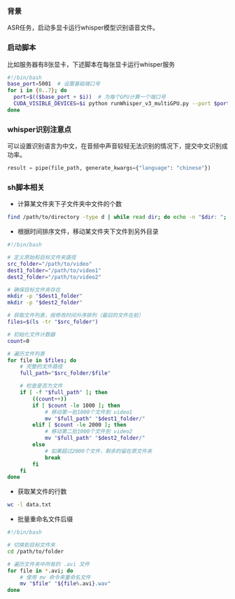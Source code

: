 ### 背景
ASR任务，启动多显卡运行whisper模型识别语音文件。</br>

### 启动脚本
比如服务器有8张显卡，下述脚本在每张显卡运行whisper服务
```bash
#!/bin/bash
base_port=5001  # 设置基础端口号
for i in {0..7}; do
  port=$(($base_port + $i))  # 为每个GPU计算一个端口号
  CUDA_VISIBLE_DEVICES=$i python runWhisper_v3_multiGPU.py --port $port &
done
```

### whisper识别注意点
可以设置识别语言为中文，在音频中声音较轻无法识别的情况下，提交中文识别成功率。
```python
result = pipe(file_path, generate_kwargs={"language": "chinese"})
```

### sh脚本相关
- 计算某文件夹下子文件夹中文件的个数
```bash
find /path/to/directory -type d | while read dir; do echo -n "$dir: "; find "$dir" -maxdepth 1 -type f | wc -l; done
```
- 根据时间排序文件，移动某文件夹下文件到另外目录
```bash
#!/bin/bash

# 定义原始和目标文件夹路径
src_folder="/path/to/video"
dest1_folder="/path/to/video1"
dest2_folder="/path/to/video2"

# 确保目标文件夹存在
mkdir -p "$dest1_folder"
mkdir -p "$dest2_folder"

# 获取文件列表，按修改时间升序排列（最旧的文件在前）
files=$(ls -tr "$src_folder")

# 初始化文件计数器
count=0

# 遍历文件列表
for file in $files; do
    # 完整的文件路径
    full_path="$src_folder/$file"

    # 检查是否为文件
    if [ -f "$full_path" ]; then
        ((count++))
        if [ $count -le 1000 ]; then
            # 移动第一批1000个文件到 video1
            mv "$full_path" "$dest1_folder/"
        elif [ $count -le 2000 ]; then
            # 移动第二批1000个文件到 video2
            mv "$full_path" "$dest2_folder/"
        else
            # 如果超过2000个文件，剩余的留在原文件夹
            break
        fi
    fi
done
```
- 获取某文件的行数
```bash
wc -l data.txt
```
- 批量重命名文件后缀
```bash
#!/bin/bash

# 切换到目标文件夹
cd /path/to/folder

# 遍历文件夹中所有的 .avi 文件
for file in *.avi; do
    # 使用 mv 命令来重命名文件
    mv "$file" "${file%.avi}.wav"
done
```

